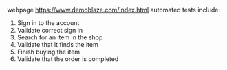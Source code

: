 webpage https://www.demoblaze.com/index.html automated tests include:
1.	Sign in to the account
2.	Validate correct sign in
3.	Search for an item in the shop
4.	Validate that it finds the item
5.	Finish buying the item
6.	Validate that the order is completed
